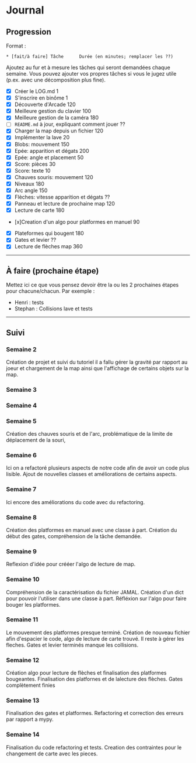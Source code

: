 # Journal

## Progression

Format :

    * [fait/à faire] Tâche      Durée (en minutes; remplacer les ??)

Ajoutez au fur et à mesure les tâches qui seront demandées chaque semaine.
Vous pouvez ajouter vos propres tâches si vous le jugez utile (p.ex. avec une décomposition plus fine).

* [x] Créer le LOG.md                                                  1
* [x] S'inscrire en binôme                                             1
* [x] Découverte d'Arcade                                            120
* [x] Meilleure gestion du clavier                                   100
* [x] Meilleure gestion de la caméra                                 180
* [ ] `README.md` à jour, expliquant comment jouer                    ??
* [x] Charger la map depuis un fichier                               120
* [x] Implémenter la lave                                             20
* [x] Blobs: mouvement                                               150
* [x] Epée: apparition et dégats                                     200
* [x] Epée: angle et placement                                        50
* [x] Score: pièces                                                   30
* [x] Score: texte                                                    10
* [x] Chauves souris: mouvement                                       120
* [x] Niveaux                                                        180 
* [x] Arc angle                                                      150
* [x] Flèches: vitesse apparition et dégats                            ??
* [x] Panneau et lecture de prochaine map                             120
* [x] Lecture de carte                                                180
* [x]Creation d'un algo pour platformes en manuel                      90
* [x] Plateformes qui bougent                                          180
* [x] Gates et levier                                                  ??
* [x] Lecture de flèches map                                           360
---

## À faire (prochaine étape)

Mettez ici ce que vous pensez devoir être la ou les 2 prochaines étapes pour chacune/chacun.
Par exemple :

* Henri : tests
* Stephan : Collisions lave et tests

---

## Suivi

### Semaine 2
Création de projet et suivi du tutoriel il a fallu gérer la gravité par rapport au joeur et chargement de la map ainsi que l'affichage de certains objets sur la map.
### Semaine 3

### Semaine 4

### Semaine 5
Création des chauves souris et de l'arc, problématique de la limite de déplacement de la souri,
### Semaine 6
Ici on a refactoré plusieurs aspects de notre code afin de avoir un code plus lisible. Ajout de nouvelles classes et améliorations de certains aspects.
### Semaine 7
Ici encore des améliorations du code avec du refactoring.
### Semaine 8
Création des platformes en manuel avec une classe à part. Création du début des gates, compréhension de la tâche demandée.
### Semaine 9
Reflexion d'idée pour crééer l'algo de lecture de map.
### Semaine 10
Compréhension de la caractérisation du fichier JAMAL. Création d'un dict pour pouvoir l'utiliser dans une classe à part. Réfléxion sur l'algo pour faire bouger les platformes.
### Semaine 11
Le mouvement des platformes presque terminé. Création de nouveau fichier afin d'espacier le code, algo de lecture de carte trouvé. Il reste à gérer les fleches. Gates et levier terminés manque les collisions.
### Semaine 12
Création algo pour lecture de flèches et finalisation des platformes bougeantes. Finalisation des platfornes et de lalecture des flèches. Gates complètement finies 
### Semaine 13
Finalisation des gates et platformes. Refactoring et correction des erreurs par rapport a mypy. 
### Semaine 14
Finalisation du code refactoring et tests. Creation des contraintes pour le changement de carte avec les pieces.